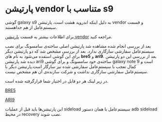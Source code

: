 # پارتیشن vendor متناسب با s9

گوشی galaxy s9 به دلیل اینکه اندروید هشت است، پارتیشن vendor و قسمت سیستم‌عامل از هم جداهستند.

برای اطلاعات بیشتر به قسمت [پارتیشن vendor](/concepts/vendor-partition)  مراجعه کنید.


بعد از بررسی انجام شده مشاهده شد پارتیشن اصلی ساخته‌ی سامسونگ برای نصب سیستم‌عامل سفارشی سازگاری ندارد.
بعد از بررسی مشخص شد که دو پارتیشن دیگر برای این گوشی استفده می‌شود به نام های **bre5** و **ari9**.
بعد از بررسی این دو پارتیشن دیده شد پارتیشن ari9 ساخته‌ی خود سامسونگ و برای گوشی galaxy note 9 است و کمال تعجب با سیستم‌عامل سفارشی شده نیز سازگار است.پارتیشن دیگر با سیستم‌عامل سفارشی سازگاری نداشت و شرکت سازنده‌ی آن هم مشخص نیست.

در زیر لینک هر دو فایل در اختیار شما قرارگرفته شده است.

[BRE5](https://mega.nz/#!r2g3FBQL!RI7jiQDm7WpeYMZvmURAWsiDMShEt0UPp5YCarvxuDo)

[ARI9](https://androidfilehost.com/?fid=11410932744536982158)

این پارتیشن‌ها باید قبل از عملیات sideload سیستم‌عامل با همان دستور adb sideload در محیط recovery نصب شوند.
